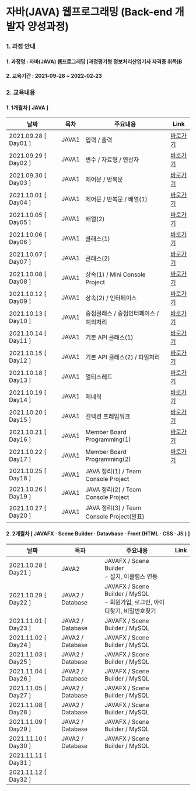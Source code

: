 # 자바(JAVA) 웹프로그래밍 (Back-end 개발자 양성과정)

### 1. 과정 안내  
#### 1. 과정명 : 자바(JAVA) 웹프로그래밍 [과정평가형 정보처리산업기사 자격증 취득]B
#### 2. 교육기간 : 2021-09-28 ~ 2022-02-23

### 2. 교육내용  
#### 1. 1개월차 [ JAVA ]
|날짜|목차|주요내용|Link|
|----|----|---------|----|
|2021.09.28 [ Day01 ]|JAVA1|입력 / 출력|[바로가기](https://github.com/yongbeomj/ezen-education/tree/main/java11/src/Day01)|
|2021.09.29 [ Day02 ]|JAVA1|변수 / 자료형 / 연산자|[바로가기](https://github.com/yongbeomj/ezen-education/tree/main/java11/src/Day02)|
|2021.09.30 [ Day03 ]|JAVA1|제어문 / 반복문|[바로가기](https://github.com/yongbeomj/ezen-education/tree/main/java11/src/Day03)|
|2021.10.01 [ Day04 ]|JAVA1|제어문 / 반복문 / 배열(1)|[바로가기](https://github.com/yongbeomj/ezen-education/tree/main/java11/src/Day04)|
|2021.10.05 [ Day05 ]|JAVA1|배열(2)|[바로가기](https://github.com/yongbeomj/ezen-education/tree/main/java11/src/Day05)|
|2021.10.06 [ Day06 ]|JAVA1|클래스(1)|[바로가기](https://github.com/yongbeomj/ezen-education/tree/main/java11/src/Day06)|
|2021.10.07 [ Day07 ]|JAVA1|클래스(2)|[바로가기](https://github.com/yongbeomj/ezen-education/tree/main/java11/src/Day07)|
|2021.10.08 [ Day08 ]|JAVA1|상속(1) / Mini Console Project|[바로가기](https://github.com/yongbeomj/ezen-education/tree/main/java11/src/Day08)| 
|2021.10.12 [ Day09 ]|JAVA1|상속(2) / 인터페이스|[바로가기](https://github.com/yongbeomj/ezen-education/tree/main/java11/src/Day09)|  
|2021.10.13 [ Day10 ]|JAVA1|중첩클래스 / 중첩인터페이스 / 예외처리|[바로가기](https://github.com/yongbeomj/ezen-education/tree/main/java11/src/Day10)|  
|2021.10.14 [ Day11 ]|JAVA1|기본 API 클래스(1)|[바로가기](https://github.com/yongbeomj/ezen-education/tree/main/java11/src/Day11)|  
|2021.10.15 [ Day12 ]|JAVA1|기본 API 클래스(2) / 파일처리|[바로가기](https://github.com/yongbeomj/ezen-education/tree/main/java11/src/Day12)|
|2021.10.18 [ Day13 ]|JAVA1|멀티스레드|[바로가기](https://github.com/yongbeomj/ezen-education/tree/main/java11/src/Day13)|
|2021.10.19 [ Day14 ]|JAVA1|제네릭|[바로가기](https://github.com/yongbeomj/ezen-education/tree/main/java11/src/Day14)|
|2021.10.20 [ Day15 ]|JAVA1|컬렉션 프레임워크|[바로가기](https://github.com/yongbeomj/ezen-education/tree/main/java11/src/Day15)|
|2021.10.21 [ Day16 ]|JAVA1|Member Board Programming(1)|[바로가기](https://github.com/yongbeomj/ezen-education/tree/main/JavaProject_MemberBoard)|
|2021.10.22 [ Day17 ]|JAVA1|Member Board Programming(2)|[바로가기](https://github.com/yongbeomj/ezen-education/tree/main/JavaProject_MemberBoard)|
|2021.10.25 [ Day18 ]|JAVA1|JAVA 정리(1) / Team Console Project||
|2021.10.26 [ Day19 ]|JAVA1|JAVA 정리(2) / Team Console Project||
|2021.10.27 [ Day20 ]|JAVA1|JAVA 정리(3) / Team Console Project(발표)||

#### 2. 2개월차 [ JAVAFX · Scene Builder · Datavbase · Front (HTML · CSS · JS ) ]
|날짜|목차|주요내용|Link|
|----|----|---------|----|
|2021.10.28 [ Day21 ]|JAVA2|JAVAFX / Scene Builder <br>- 설치, 이클립스 연동</br>||
|2021.10.29 [ Day22 ]|JAVA2 / Database|JAVAFX / Scene Builder / MySQL <br>- 회원가입, 로그인, 아이디찾기, 비밀번호찾기</br>||
|2021.11.01 [ Day23 ]|JAVA2 / Database|JAVAFX / Scene Builder / MySQL||
|2021.11.02 [ Day24 ]|JAVA2 / Database|JAVAFX / Scene Builder / MySQL||
|2021.11.03 [ Day25 ]|JAVA2 / Database|JAVAFX / Scene Builder / MySQL||
|2021.11.04 [ Day26 ]|JAVA2 / Database|JAVAFX / Scene Builder / MySQL||
|2021.11.05 [ Day27 ]|JAVA2 / Database|JAVAFX / Scene Builder / MySQL||
|2021.11.08 [ Day28 ]|JAVA2 / Database|JAVAFX / Scene Builder / MySQL||
|2021.11.09 [ Day29 ]|JAVA2 / Database|JAVAFX / Scene Builder / MySQL||
|2021.11.10 [ Day30 ]|JAVA2 / Database|JAVAFX / Scene Builder / MySQL||
|2021.11.11 [ Day31 ]|||
|2021.11.12 [ Day32 ]|||
